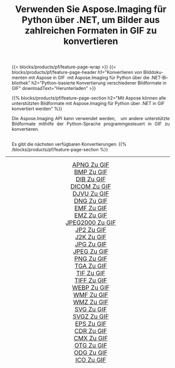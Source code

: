 ﻿---
title: Verwenden Sie Aspose.Imaging für Python über .NET, um Bilder aus zahlreichen Formaten in GIF zu konvertieren 
weight: 3920
url: /de/python-net/conversion/to/gif 
lang: de
langdirlevel: 2
locales: zh-hans,ja,it,ru,de,es,fr,nl,id,lt,pl,pt,vi,tr,ko,zh-hant,ar,hi,th,sv,cs,uk,he
description: Sie können Aspose.Imaging für Python über die .NET-Bibliothek verwenden, um eine Vielzahl von Formaten in GIF zu konvertieren.
---

{{< blocks/products/pf/feature-page-wrap >}}
{{< blocks/products/pf/feature-page-header h1="Konvertieren von Bilddokumenten mit Aspose in GIF  mit Aspose.Imaging für Python über die .NET-Bibliothek" h2="Python-basierte Konvertierung verschiedener Bildformate in GIF" downloadText="Herunterladen" >}}


{{% blocks/products/pf/feature-page-section  h2="Mit Aspose können alle unterstützten Bildformate mit Aspose.Imaging für Python über .NET in GIF konvertiert werden" %}}
<p align=justify>Die Aspose.Imaging API kann verwendet werden,   um andere unterstützte Bildformate mithilfe der Python-Sprache programmgesteuert in GIF zu konvertieren.</p>
<br/>
Es gibt die nächsten verfügbaren Konvertierungen:
{{% /blocks/products/pf/feature-page-section %}}
<div class="container-fluid productfamilypage bg-gray">
    <div class="convertypes bg-gray agp-content section">
        <div class="container">
		<hr style="margin-left:-20px;"/>
		<div class="row other-converters" style="gap: 10px;font-size: 19px;text-align:center;">
		    <div class='col-md-2 other-converter remove-lp remove-rp'><a href="/imaging/de/python-net/conversion/apng-to-gif" style="padding:15px;">APNG Zu GIF</a></div>
<div class='col-md-2 other-converter remove-lp remove-rp'><a href="/imaging/de/python-net/conversion/bmp-to-gif" style="padding:15px;">BMP Zu GIF</a></div>
<div class='col-md-2 other-converter remove-lp remove-rp'><a href="/imaging/de/python-net/conversion/dib-to-gif" style="padding:15px;">DIB Zu GIF</a></div>
<div class='col-md-2 other-converter remove-lp remove-rp'><a href="/imaging/de/python-net/conversion/dicom-to-gif" style="padding:15px;">DICOM Zu GIF</a></div>
<div class='col-md-2 other-converter remove-lp remove-rp'><a href="/imaging/de/python-net/conversion/djvu-to-gif" style="padding:15px;">DJVU Zu GIF</a></div>
<div class='col-md-2 other-converter remove-lp remove-rp'><a href="/imaging/de/python-net/conversion/dng-to-gif" style="padding:15px;">DNG Zu GIF</a></div>
<div class='col-md-2 other-converter remove-lp remove-rp'><a href="/imaging/de/python-net/conversion/emf-to-gif" style="padding:15px;">EMF Zu GIF</a></div>
<div class='col-md-2 other-converter remove-lp remove-rp'><a href="/imaging/de/python-net/conversion/emz-to-gif" style="padding:15px;">EMZ Zu GIF</a></div>
<div class='col-md-2 other-converter remove-lp remove-rp'><a href="/imaging/de/python-net/conversion/jpeg2000-to-gif" style="padding:15px;">JPEG2000 Zu GIF</a></div>
<div class='col-md-2 other-converter remove-lp remove-rp'><a href="/imaging/de/python-net/conversion/jp2-to-gif" style="padding:15px;">JP2 Zu GIF</a></div>
<div class='col-md-2 other-converter remove-lp remove-rp'><a href="/imaging/de/python-net/conversion/j2k-to-gif" style="padding:15px;">J2K Zu GIF</a></div>
<div class='col-md-2 other-converter remove-lp remove-rp'><a href="/imaging/de/python-net/conversion/jpg-to-gif" style="padding:15px;">JPG Zu GIF</a></div>
<div class='col-md-2 other-converter remove-lp remove-rp'><a href="/imaging/de/python-net/conversion/jpeg-to-gif" style="padding:15px;">JPEG Zu GIF</a></div>
<div class='col-md-2 other-converter remove-lp remove-rp'><a href="/imaging/de/python-net/conversion/png-to-gif" style="padding:15px;">PNG Zu GIF</a></div>
<div class='col-md-2 other-converter remove-lp remove-rp'><a href="/imaging/de/python-net/conversion/tga-to-gif" style="padding:15px;">TGA Zu GIF</a></div>
<div class='col-md-2 other-converter remove-lp remove-rp'><a href="/imaging/de/python-net/conversion/tif-to-gif" style="padding:15px;">TIF Zu GIF</a></div>
<div class='col-md-2 other-converter remove-lp remove-rp'><a href="/imaging/de/python-net/conversion/tiff-to-gif" style="padding:15px;">TIFF Zu GIF</a></div>
<div class='col-md-2 other-converter remove-lp remove-rp'><a href="/imaging/de/python-net/conversion/webp-to-gif" style="padding:15px;">WEBP Zu GIF</a></div>
<div class='col-md-2 other-converter remove-lp remove-rp'><a href="/imaging/de/python-net/conversion/wmf-to-gif" style="padding:15px;">WMF Zu GIF</a></div>
<div class='col-md-2 other-converter remove-lp remove-rp'><a href="/imaging/de/python-net/conversion/wmz-to-gif" style="padding:15px;">WMZ Zu GIF</a></div>
<div class='col-md-2 other-converter remove-lp remove-rp'><a href="/imaging/de/python-net/conversion/svg-to-gif" style="padding:15px;">SVG Zu GIF</a></div>
<div class='col-md-2 other-converter remove-lp remove-rp'><a href="/imaging/de/python-net/conversion/svgz-to-gif" style="padding:15px;">SVGZ Zu GIF</a></div>
<div class='col-md-2 other-converter remove-lp remove-rp'><a href="/imaging/de/python-net/conversion/eps-to-gif" style="padding:15px;">EPS Zu GIF</a></div>
<div class='col-md-2 other-converter remove-lp remove-rp'><a href="/imaging/de/python-net/conversion/cdr-to-gif" style="padding:15px;">CDR Zu GIF</a></div>
<div class='col-md-2 other-converter remove-lp remove-rp'><a href="/imaging/de/python-net/conversion/cmx-to-gif" style="padding:15px;">CMX Zu GIF</a></div>
<div class='col-md-2 other-converter remove-lp remove-rp'><a href="/imaging/de/python-net/conversion/otg-to-gif" style="padding:15px;">OTG Zu GIF</a></div>
<div class='col-md-2 other-converter remove-lp remove-rp'><a href="/imaging/de/python-net/conversion/odg-to-gif" style="padding:15px;">ODG Zu GIF</a></div>
<div class='col-md-2 other-converter remove-lp remove-rp'><a href="/imaging/de/python-net/conversion/ico-to-gif" style="padding:15px;">ICO Zu GIF</a></div>
                </div>
        </div>
    </div>
</div>
<br/>

